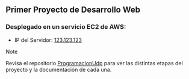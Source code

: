 ## Primer Proyecto de Desarrollo Web ##
### Desplegado en un servicio EC2 de AWS: ###

- IP del Servidor: [123.123.123](123.123.123.123)

> [!NOTE]
> Revisa el repositorio [ProgramacionUdp](https://github.com/maxxee1/ProgramacionUdp) para ver las distintas etapas del proyecto y la documentación de cada una.
 
